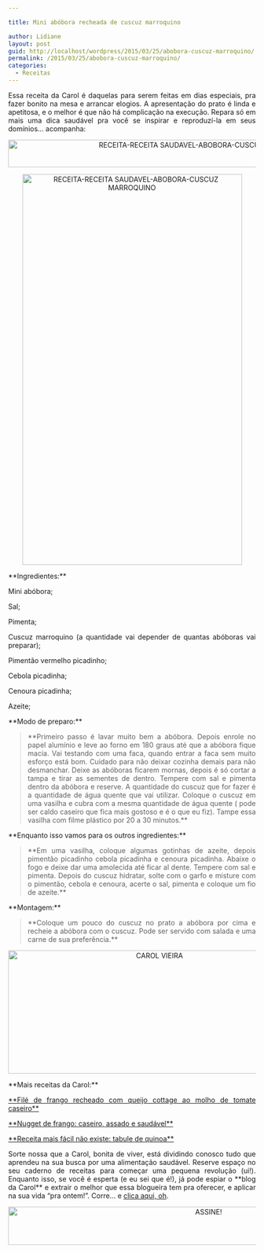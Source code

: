 ```yaml
---

title: Mini abóbora recheada de cuscuz marroquino

author: Lidiane
layout: post
guid: http://localhost/wordpress/2015/03/25/abobora-cuscuz-marroquino/
permalink: /2015/03/25/abobora-cuscuz-marroquino/
categories:
  - Receitas
---
```

<p align="justify">
  Essa receita da Carol é daquelas para serem feitas em dias especiais, pra fazer bonito na mesa e arrancar elogios. A apresentação do prato é linda e apetitosa, e o melhor é que não há complicação na execução. Repara só em mais uma dica saudável pra você se inspirar e reproduzí-la em seus domínios… acompanha:
</p>

<p align="center">
  <a href="http://www.trololodemulher.com.br/blog/wp-content/uploads/2015/03/RECEITA-RECEITA-SAUDAVEL-ABOBORA-CUSCUZ-MARROQUINO1.jpg"><img class="alignnone size-full wp-image-10891" src="http://www.trololodemulher.com.br/blog/wp-content/uploads/2015/03/RECEITA-RECEITA-SAUDAVEL-ABOBORA-CUSCUZ-MARROQUINO1.jpg" alt="RECEITA-RECEITA SAUDAVEL-ABOBORA-CUSCUZ MARROQUINO[]" width="800" height="56" /></a>
</p>

<p align="center">
  <a href="http://www.trololodemulher.com.br/blog/wp-content/uploads/2015/03/RECEITA-RECEITA-SAUDAVEL-ABOBORA-CUSCUZ-MARROQUINO.jpg"><img class="alignnone size-full wp-image-10890" src="http://www.trololodemulher.com.br/blog/wp-content/uploads/2015/03/RECEITA-RECEITA-SAUDAVEL-ABOBORA-CUSCUZ-MARROQUINO.jpg" alt="RECEITA-RECEITA SAUDAVEL-ABOBORA-CUSCUZ MARROQUINO" width="447" height="796" /></a>
</p>

<p align="justify">
  **Ingredientes:**
</p>

<p align="justify">
  Mini abóbora;
</p>

<p align="justify">
  Sal;
</p>

<p align="justify">
  Pimenta;
</p>

<p align="justify">
  Cuscuz marroquino (a quantidade vai depender de quantas abóboras vai preparar);
</p>

<p align="justify">
  Pimentão vermelho picadinho;
</p>

<p align="justify">
  Cebola picadinha;
</p>

<p align="justify">
  Cenoura picadinha;
</p>

<p align="justify">
  Azeite;
</p>

<p align="justify">
  **Modo de preparo:**
</p>

> <p align="justify">
>   **Primeiro passo é lavar muito bem a abóbora. Depois enrole no papel alumínio e leve ao forno em 180 graus até que a abóbora fique macia. Vai testando com uma faca, quando entrar a faca sem muito esforço está bom. Cuidado para não deixar cozinha demais para não desmanchar. Deixe as abóboras ficarem mornas, depois é só cortar a tampa e tirar as sementes de dentro. Tempere com sal e pimenta dentro da abóbora e reserve. A quantidade do cuscuz que for fazer é a quantidade de água quente que vai utilizar. Coloque o cuscuz em uma vasilha e cubra com a mesma quantidade de água quente ( pode ser caldo caseiro que fica mais gostoso e é o que eu fiz). Tampe essa vasilha com filme plástico por 20 a 30 minutos.**
> </p>

<p align="justify">
  **Enquanto isso vamos para os outros ingredientes:**
</p>

> <p align="justify">
>   **Em uma vasilha, coloque algumas gotinhas de azeite, depois pimentão picadinho cebola picadinha e cenoura picadinha. Abaixe o fogo e deixe dar uma amolecida até ficar al dente. Tempere com sal e pimenta. Depois do cuscuz hidratar, solte com o garfo e misture com o pimentão, cebola e cenoura, acerte o sal, pimenta e coloque um fio de azeite.**
> </p>

<p align="justify">
  **Montagem:**
</p>

> <p align="justify">
>   **Coloque um pouco do cuscuz no prato a abóbora por cima e recheie a abóbora com o cuscuz. Pode ser servido com salada e uma carne de sua preferência.**
> </p>

<p align="center">
  <a href="http://www.trololodemulher.com.br/blog/wp-content/uploads/2014/07/CAROL-VIEIRA.png"><img class="alignnone size-full wp-image-10204" src="http://www.trololodemulher.com.br/blog/wp-content/uploads/2014/07/CAROL-VIEIRA.png" alt="CAROL VIEIRA" width="600" height="251" /></a>
</p>

<p align="justify">
  **Mais receitas da Carol:**
</p>

<p align="justify">
  <a href="http://www.trololodemulher.com.br/2015/03/18/file-de-frango-recheado/" target="_blank">**Filé de frango recheado com queijo cottage ao molho de tomate caseiro**</a>
</p>

<p align="justify">
  <a href="http://www.trololodemulher.com.br/2015/03/17/nugget-frango-saudavel-assado/" target="_blank">**Nugget de frango: caseiro, assado e saudável**</a>
</p>

<p align="justify">
  <a href="http://www.trololodemulher.com.br/2015/03/10/tabule-de-quinoa/" target="_blank">**Receita mais fácil não existe: tabule de quinoa**</a>
</p>

<p align="justify">
  Sorte nossa que a Carol, bonita de viver, está dividindo conosco tudo que aprendeu na sua busca por uma alimentação saudável. Reserve espaço no seu caderno de receitas para começar uma pequena revolução (ui!). Enquanto isso, se você é esperta (e eu sei que é!), já pode espiar o **blog da Carol** e extrair o melhor que essa blogueira tem pra oferecer, e aplicar na sua vida “pra ontem!”. Corre… e <a href="http://mundocarolvieira.blogspot.com.br/" target="_blank">clica aqui, oh</a>.
</p>

<p align="center">
  <a href="http://feedburner.google.com/fb/a/mailverify?uri=blogbichafemea&loc=pt_BR" target="_blank"><img class="alignnone size-full wp-image-10439" src="http://www.trololodemulher.com.br/blog/wp-content/uploads/2014/09/ASSINE.png" alt="ASSINE!" width="800" height="78" /></a>
</p>

<p align="justify">